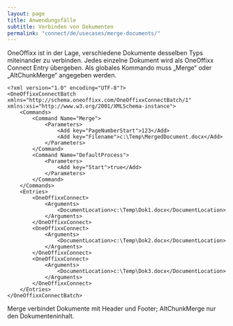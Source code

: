 ```yaml
---
layout: page
title: Anwendungsfälle
subtitle: Verbinden von Dokumenten
permalink: "connect/de/usecases/merge-documents/"
---
```


OneOffixx ist in der Lage, verschiedene Dokumente desselben Typs miteinander zu verbinden. Jedes einzelne Dokument wird als OneOffixx Connect Entry übergeben. Als globales Kommando muss „Merge“ oder „AltChunkMerge“ angegeben werden.

    <?xml version="1.0" encoding="UTF-8"?>
    <OneOffixxConnectBatch xmlns="http://schema.oneoffixx.com/OneOffixxConnectBatch/1" xmlns:xsi="http://www.w3.org/2001/XMLSchema-instance">
    	<Commands>
    		<Command Name="Merge">
    			<Parameters>
    				<Add key="PageNumberStart">123</Add>
    				<Add key="Filename">c:\Temp\MergedDocument.docx</Add>
    			</Parameters>
    		</Command>
    		<Command Name="DefaultProcess">
    			<Parameters>
    				<Add key="Start">true</Add>
    			</Parameters>
    		</Command>
    	</Commands>
    	<Entries>
    		<OneOffixxConnect>
    			<Arguments>
    				<DocumentLocation>c:\Temp\Dok1.docx</DocumentLocation>
    			</Arguments>
    		</OneOffixxConnect>
    		<OneOffixxConnect>
    			<Arguments>
    				<DocumentLocation>c:\Temp\Dok2.docx</DocumentLocation>
    			</Arguments>
    		</OneOffixxConnect>
    		<OneOffixxConnect>
    			<Arguments>
    				<DocumentLocation>c:\Temp\Dok3.docx</DocumentLocation>
    			</Arguments>
    		</OneOffixxConnect>
    	</Entries>
    </OneOffixxConnectBatch>

Merge verbindet Dokumente mit Header und Footer; AltChunkMerge nur den Dokumenteninhalt.
